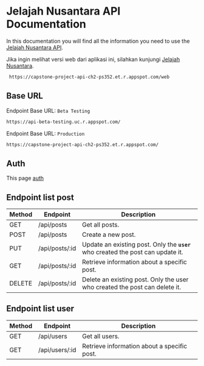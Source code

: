# Jelajah Nusantara API Documentation

In this documentation you will find all the information you need to use the [Jelajah Nusantara API](<[#](https://api-beta-testing.uc.r.appspot.com/)>).

Jika ingin melihat versi web dari aplikasi ini, silahkan kunjungi [Jelajah Nusantara](<[#](https://capstone-project-api-ch2-ps352.et.r.appspot.com/)>).

```bash
 https://capstone-project-api-ch2-ps352.et.r.appspot.com/web
```


## Base URL


Endpoint Base URL: `Beta Testing`

```bash
https://api-beta-testing.uc.r.appspot.com/
````

Endpoint Base URL: `Production`

```bash
https://capstone-project-api-ch2-ps352.et.r.appspot.com/
```

## Auth

This page [auth](https://buryne.github.io/capstone-api-docs/auth/login/)

## Endpoint list post

| Method | Endpoint       | Description                                                                      |
| ------ | -------------- | -------------------------------------------------------------------------------- |
| GET    | /api/posts     | Get all posts.                                                                   |
| POST   | /api/posts     | Create a new post.                                                               |
| PUT    | /api/posts/:id | Update an existing post. Only the **`user`** who created the post can update it. |
| GET    | /api/posts/:id | Retrieve information about a specific post.                                      |
| DELETE | /api/posts/:id | Delete an existing post. Only the user who created the post can delete it.       |

## Endpoint list user

| Method | Endpoint       | Description                                 |
| ------ | -------------- | ------------------------------------------- |
| GET    | /api/users     | Get all users.                              |
| GET    | /api/users/:id | Retrieve information about a specific post. |

